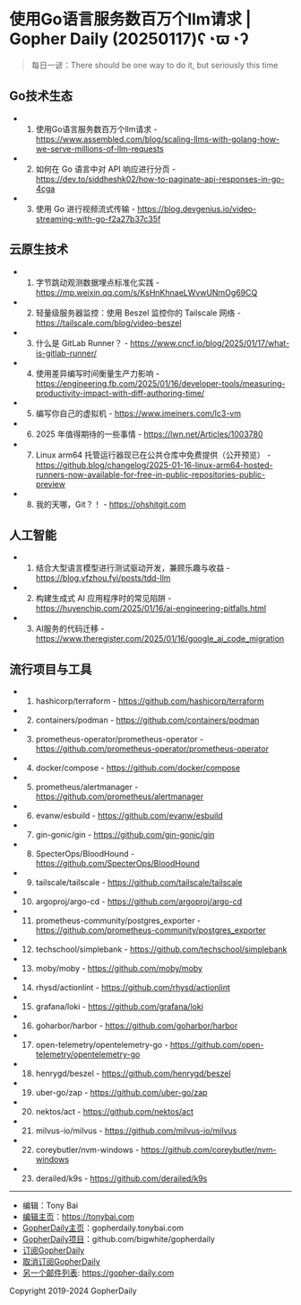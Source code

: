 # 使用Go语言服务数百万个llm请求 | Gopher Daily (20250117)ʕ◔ϖ◔ʔ

>每日一谚：There should be one way to do it, but seriously this time

## Go技术生态


- 1. 使用Go语言服务数百万个llm请求 - https://www.assembled.com/blog/scaling-llms-with-golang-how-we-serve-millions-of-llm-requests

- 2. 如何在 Go 语言中对 API 响应进行分页 - https://dev.to/siddheshk02/how-to-paginate-api-responses-in-go-4cga

- 3. 使用 Go 进行视频流式传输 - https://blog.devgenius.io/video-streaming-with-go-f2a27b37c35f


## 云原生技术


- 1. 字节跳动观测数据埋点标准化实践 - https://mp.weixin.qq.com/s/KsHnKhnaeLWvwUNmOg69CQ

- 2. 轻量级服务器监控：使用 Beszel 监控你的 Tailscale 网络 - https://tailscale.com/blog/video-beszel

- 3. 什么是 GitLab Runner？ - https://www.cncf.io/blog/2025/01/17/what-is-gitlab-runner/

- 4. 使用差异编写时间衡量生产力影响 - https://engineering.fb.com/2025/01/16/developer-tools/measuring-productivity-impact-with-diff-authoring-time/

- 5. 编写你自己的虚拟机 - https://www.jmeiners.com/lc3-vm

- 6. 2025 年值得期待的一些事情 - https://lwn.net/Articles/1003780

- 7. Linux arm64 托管运行器现已在公共仓库中免费提供（公开预览） - https://github.blog/changelog/2025-01-16-linux-arm64-hosted-runners-now-available-for-free-in-public-repositories-public-preview

- 8. 我的天哪，Git？！ - https://ohshitgit.com


## 人工智能


- 1. 结合大型语言模型进行测试驱动开发，兼顾乐趣与收益 - https://blog.yfzhou.fyi/posts/tdd-llm

- 2. 构建生成式 AI 应用程序时的常见陷阱 - https://huyenchip.com/2025/01/16/ai-engineering-pitfalls.html

- 3. AI服务的代码迁移 - https://www.theregister.com/2025/01/16/google_ai_code_migration


## 流行项目与工具


- 1. hashicorp/terraform - https://github.com/hashicorp/terraform

- 2. containers/podman - https://github.com/containers/podman

- 3. prometheus-operator/prometheus-operator - https://github.com/prometheus-operator/prometheus-operator

- 4. docker/compose - https://github.com/docker/compose

- 5. prometheus/alertmanager - https://github.com/prometheus/alertmanager

- 6. evanw/esbuild - https://github.com/evanw/esbuild

- 7. gin-gonic/gin - https://github.com/gin-gonic/gin

- 8. SpecterOps/BloodHound - https://github.com/SpecterOps/BloodHound

- 9. tailscale/tailscale - https://github.com/tailscale/tailscale

- 10. argoproj/argo-cd - https://github.com/argoproj/argo-cd

- 11. prometheus-community/postgres_exporter - https://github.com/prometheus-community/postgres_exporter

- 12. techschool/simplebank - https://github.com/techschool/simplebank

- 13. moby/moby - https://github.com/moby/moby

- 14. rhysd/actionlint - https://github.com/rhysd/actionlint

- 15. grafana/loki - https://github.com/grafana/loki

- 16. goharbor/harbor - https://github.com/goharbor/harbor

- 17. open-telemetry/opentelemetry-go - https://github.com/open-telemetry/opentelemetry-go

- 18. henrygd/beszel - https://github.com/henrygd/beszel

- 19. uber-go/zap - https://github.com/uber-go/zap

- 20. nektos/act - https://github.com/nektos/act

- 21. milvus-io/milvus - https://github.com/milvus-io/milvus

- 22. coreybutler/nvm-windows - https://github.com/coreybutler/nvm-windows

- 23. derailed/k9s - https://github.com/derailed/k9s


----

- 编辑：Tony Bai
- [编辑主页](https://tonybai.com)：https://tonybai.com
- [GopherDaily主页](https://gopherdaily.tonybai.com)：gopherdaily.tonybai.com
- [GopherDaily项目](https://github.com/bigwhite/gopherdaily)：github.com/bigwhite/gopherdaily
- [订阅GopherDaily](https://gopherdaily.tonybai.com/subscribe)
- [取消订阅GopherDaily](https://gopherdaily.tonybai.com/unsubscribe)
- [另一个邮件列表](https://gopher-daily.com): https://gopher-daily.com

Copyright 2019-2024 GopherDaily
